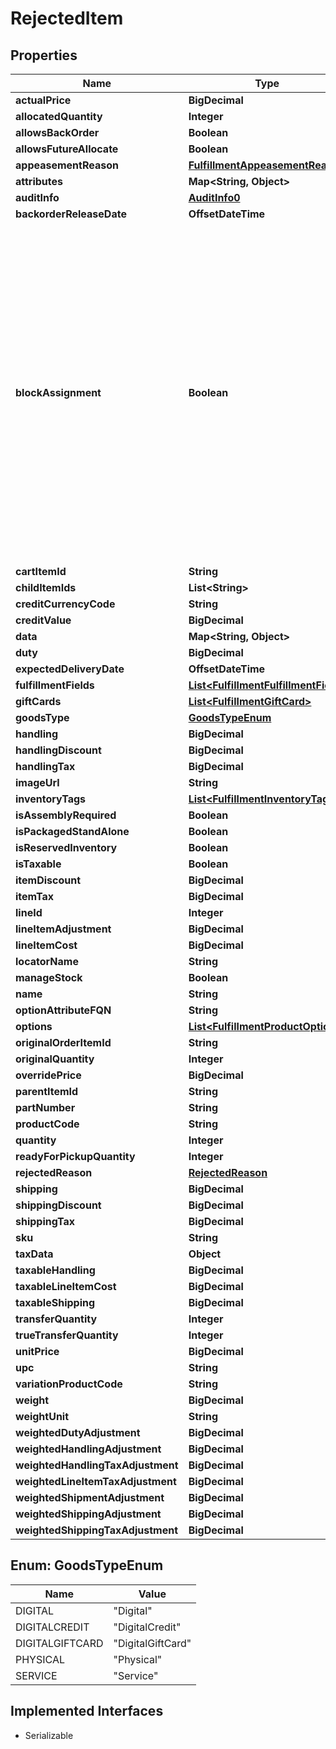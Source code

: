 

# RejectedItem


## Properties

| Name | Type | Description | Notes |
|------------ | ------------- | ------------- | -------------|
|**actualPrice** | **BigDecimal** |  |  [optional] |
|**allocatedQuantity** | **Integer** |  |  [optional] |
|**allowsBackOrder** | **Boolean** |  |  [optional] |
|**allowsFutureAllocate** | **Boolean** |  |  [optional] |
|**appeasementReason** | [**FulfillmentAppeasementReason**](FulfillmentAppeasementReason.md) |  |  [optional] |
|**attributes** | **Map&lt;String, Object&gt;** |  |  [optional] |
|**auditInfo** | [**AuditInfo0**](AuditInfo0.md) |  |  [optional] |
|**backorderReleaseDate** | **OffsetDateTime** |  |  [optional] |
|**blockAssignment** | **Boolean** | If true, order routing will not suggest that any shipments with these items be assigned to the original location. This persists until the inventory records for these items are updated. When the records are updated, blockAssignment will automatically be disabled again to allow new assignments. This is an optional parameter and defaults to false if not provided in the request. |  [optional] |
|**cartItemId** | **String** |  |  [optional] |
|**childItemIds** | **List&lt;String&gt;** |  |  [optional] |
|**creditCurrencyCode** | **String** |  |  [optional] |
|**creditValue** | **BigDecimal** |  |  [optional] |
|**data** | **Map&lt;String, Object&gt;** |  |  [optional] |
|**duty** | **BigDecimal** |  |  [optional] |
|**expectedDeliveryDate** | **OffsetDateTime** |  |  [optional] |
|**fulfillmentFields** | [**List&lt;FulfillmentFulfillmentField&gt;**](FulfillmentFulfillmentField.md) |  |  [optional] |
|**giftCards** | [**List&lt;FulfillmentGiftCard&gt;**](FulfillmentGiftCard.md) |  |  [optional] |
|**goodsType** | [**GoodsTypeEnum**](#GoodsTypeEnum) |  |  [optional] |
|**handling** | **BigDecimal** |  |  |
|**handlingDiscount** | **BigDecimal** |  |  [optional] |
|**handlingTax** | **BigDecimal** |  |  |
|**imageUrl** | **String** |  |  [optional] |
|**inventoryTags** | [**List&lt;FulfillmentInventoryTag&gt;**](FulfillmentInventoryTag.md) |  |  [optional] |
|**isAssemblyRequired** | **Boolean** |  |  [optional] |
|**isPackagedStandAlone** | **Boolean** |  |  [optional] |
|**isReservedInventory** | **Boolean** |  |  [optional] |
|**isTaxable** | **Boolean** |  |  [optional] |
|**itemDiscount** | **BigDecimal** |  |  [optional] |
|**itemTax** | **BigDecimal** |  |  |
|**lineId** | **Integer** |  |  |
|**lineItemAdjustment** | **BigDecimal** |  |  [optional] |
|**lineItemCost** | **BigDecimal** |  |  [optional] |
|**locatorName** | **String** |  |  [optional] |
|**manageStock** | **Boolean** |  |  [optional] |
|**name** | **String** |  |  [optional] |
|**optionAttributeFQN** | **String** |  |  [optional] |
|**options** | [**List&lt;FulfillmentProductOption&gt;**](FulfillmentProductOption.md) |  |  [optional] |
|**originalOrderItemId** | **String** |  |  [optional] |
|**originalQuantity** | **Integer** |  |  [optional] |
|**overridePrice** | **BigDecimal** |  |  [optional] |
|**parentItemId** | **String** |  |  [optional] |
|**partNumber** | **String** |  |  [optional] |
|**productCode** | **String** |  |  [optional] |
|**quantity** | **Integer** |  |  |
|**readyForPickupQuantity** | **Integer** |  |  [optional] |
|**rejectedReason** | [**RejectedReason**](RejectedReason.md) |  |  [optional] |
|**shipping** | **BigDecimal** |  |  |
|**shippingDiscount** | **BigDecimal** |  |  [optional] |
|**shippingTax** | **BigDecimal** |  |  |
|**sku** | **String** |  |  [optional] |
|**taxData** | **Object** |  |  [optional] |
|**taxableHandling** | **BigDecimal** |  |  [optional] |
|**taxableLineItemCost** | **BigDecimal** |  |  [optional] |
|**taxableShipping** | **BigDecimal** |  |  [optional] |
|**transferQuantity** | **Integer** |  |  [optional] |
|**trueTransferQuantity** | **Integer** |  |  [optional] |
|**unitPrice** | **BigDecimal** |  |  [optional] |
|**upc** | **String** |  |  [optional] |
|**variationProductCode** | **String** |  |  [optional] |
|**weight** | **BigDecimal** |  |  [optional] |
|**weightUnit** | **String** |  |  [optional] |
|**weightedDutyAdjustment** | **BigDecimal** |  |  [optional] |
|**weightedHandlingAdjustment** | **BigDecimal** |  |  [optional] |
|**weightedHandlingTaxAdjustment** | **BigDecimal** |  |  [optional] |
|**weightedLineItemTaxAdjustment** | **BigDecimal** |  |  [optional] |
|**weightedShipmentAdjustment** | **BigDecimal** |  |  [optional] |
|**weightedShippingAdjustment** | **BigDecimal** |  |  [optional] |
|**weightedShippingTaxAdjustment** | **BigDecimal** |  |  [optional] |



## Enum: GoodsTypeEnum

| Name | Value |
|---- | -----|
| DIGITAL | &quot;Digital&quot; |
| DIGITALCREDIT | &quot;DigitalCredit&quot; |
| DIGITALGIFTCARD | &quot;DigitalGiftCard&quot; |
| PHYSICAL | &quot;Physical&quot; |
| SERVICE | &quot;Service&quot; |


## Implemented Interfaces

* Serializable


